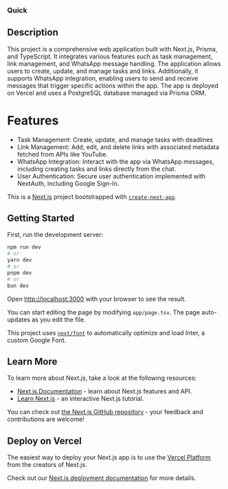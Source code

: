 ### Quick

## Description

This project is a comprehensive web application built with Next.js, Prisma, and TypeScript. It integrates various features such as task management, link management, and WhatsApp message handling. The application allows users to create, update, and manage tasks and links. Additionally, it supports WhatsApp integration, enabling users to send and receive messages that trigger specific actions within the app. The app is deployed on Vercel and uses a PostgreSQL database managed via Prisma ORM.

# Features

- Task Management: Create, update, and manage tasks with deadlines
- Link Management: Add, edit, and delete links with associated metadata fetched from APIs like YouTube.
- WhatsApp Integration: Interact with the app via WhatsApp messages, including creating tasks and links directly from the chat.
- User Authentication: Secure user authentication implemented with NextAuth, including Google Sign-In.

This is a [Next.js](https://nextjs.org/) project bootstrapped with [`create-next-app`](https://githubcom/vercel/next.js/tree/canary/packages/create-next-app).

## Getting Started

First, run the development server:

```bash
npm run dev
# or
yarn dev
# or
pnpm dev
# or
bun dev
```

Open [http://localhost:3000](http://localhost:3000) with your browser to see the result.

You can start editing the page by modifying `app/page.tsx`. The page auto-updates as you edit the file.

This project uses [`next/font`](https://nextjs.org/docs/basic-features/font-optimization) to automatically optimize and load Inter, a custom Google Font.

## Learn More

To learn more about Next.js, take a look at the following resources:

- [Next.js Documentation](https://nextjs.org/docs) - learn about Next.js features and API.
- [Learn Next.js](https://nextjs.org/learn) - an interactive Next.js tutorial.

You can check out [the Next.js GitHub repository](https://github.com/vercel/next.js/) - your feedback and contributions are welcome!

## Deploy on Vercel

The easiest way to deploy your Next.js app is to use the [Vercel Platform](https://vercel.com/new?utm_medium=default-template&filter=next.js&utm_source=create-next-app&utm_campaign=create-next-app-readme) from the creators of Next.js.

Check out our [Next.js deployment documentation](https://nextjs.org/docs/deployment) for more details.
